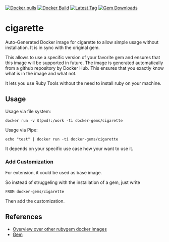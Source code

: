 [![Docker pulls](https://img.shields.io/docker/pulls/rubygem/cigarette.svg)](https://hub.docker.com/r/rubygem/cigarette/)
[![Docker Build](https://img.shields.io/docker/automated/rubygem/cigarette.svg)](https://hub.docker.com/r/rubygem/cigarette/)
[![Latest Tag](https://img.shields.io/github/tag/docker-rubygem/cigarette.svg)](https://hub.docker.com/r/rubygem/cigarette/)
[![Gem Downloads](https://img.shields.io/gem/dt/cigarette.svg)](https://rubygems.org/gems/cigarette/)
# cigarette

Auto-Generated Docker image for cigarette to allow simple usage without installation.
It is in sync with the original gem.

This allows to use a specific version of your favorite gem and ensures that this image will be supported in future.
The image is generated automatically from a github repository by Docker Hub.
This ensures that you exactly know what is in the image and what not.

It lets you use Ruby Tools without the need to install ruby on your machine.

## Usage

Usage via file system:

`docker run -v $(pwd):/work -ti docker-gems/cigarette`

Usage via Pipe:

`echo "test" | docker run -ti docker-gems/cigarette`

It depends on your specific use case how your want to use it.

### Add Customization

For extension, it could be used as base image.

So instead of struggeling with the installation of a gem, just write

`FROM docker-gems/cigarette`

Then add the customization.

## References

 - [Overview over other rubygem docker images](https://github.com/thinkbot/docker-rubygem)
 - [Gem](https://rubygems.org/gems/cigarette/)
